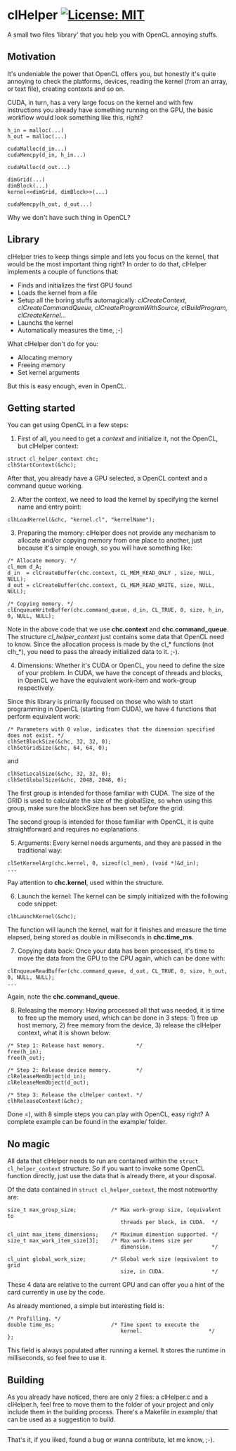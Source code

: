 # clHelper   [![License: MIT](https://img.shields.io/badge/License-MIT-green.svg)](https://opensource.org/licenses/MIT)
A small two files 'library' that you help you with OpenCL annoying stuffs.

## Motivation
It's undeniable the power that OpenCL offers you, but honestly it's quite annoying to check the 
platforms, devices, reading the kernel (from an array, or text file), creating contexts and so on.

CUDA, in turn, has a very large focus on the kernel and with few instructions you already have something running on the GPU, the basic workflow would look something like this, right?
```
h_in = malloc(...)
h_out = malloc(...)

cudaMalloc(d_in...)
cudaMemcpy(d_in, h_in...)

cudaMalloc(d_out...)

dimGrid(...)
dimBlock(...)
kernel<<dimGrid, dimBlock>>(...)

cudaMemcpy(h_out, d_out...)
```
Why we don't have such thing in OpenCL?

## Library
clHelper tries to keep things simple and lets you focus on the kernel, that would be the most important thing
right? In order to do that, clHelper implements a couple of functions that:
- Finds and initializes the first GPU found
- Loads the kernel from a file
- Setup all the boring stuffs automagically: *clCreateContext, clCreateCommandQueue, clCreateProgramWithSource, clBuildProgram, clCreateKernel...*
- Launchs the kernel
- Automatically measures the time, ;-)

What clHelper don't do for you:
- Allocating memory
- Freeing memory
- Set kernel arguments

But this is easy enough, even in OpenCL.

## Getting started
You can get using OpenCL in a few steps:
1) First of all, you need to get a *context* and initialize it, not the OpenCL, but clHelper context:
```
struct cl_helper_context chc;
clhStartContext(&chc);
```
After that, you already have a GPU selected, a OpenCL context and a command queue working.

2) After the context, we need to load the kernel by specifying the kernel name and entry point:
```
clhLoadKernel(&chc, "kernel.cl", "kernelName");
```
3) Preparing the memory: clHelper does not provide any mechanism to allocate and/or copying memory from one place to another, just because it's simple enough, so you will have something like:
```
/* Allocate memory. */
cl_mem d_A;
d_in  = clCreateBuffer(chc.context, CL_MEM_READ_ONLY , size, NULL, NULL);
d_out = clCreateBuffer(chc.context, CL_MEM_READ_WRITE, size, NULL, NULL);

/* Copying memory. */
clEnqueueWriteBuffer(chc.command_queue, d_in, CL_TRUE, 0, size, h_in, 0, NULL, NULL);
```
Note in the above code that we use **chc.context** and **chc.command_queue**. The structure *cl_helper_context* just contains some data that OpenCL need to know. Since the allocation process is made by the cl_* functions (not clh_*), you need to pass the already initialized data to it. ;-).

4) Dimensions: Whether it's CUDA or OpenCL, you need to define the size of your problem. In CUDA, we have the concept of threads and blocks, in OpenCL we have the equivalent work-item and work-group respectively.

Since this library is primarily focused on those who wish to start programming in OpenCL (starting from CUDA), we have 4 functions that perform equivalent work:
```
/* Parameters with 0 value, indicates that the dimension specified does not exist. */
clhSetBlockSize(&chc, 32, 32, 0);
clhSetGridSize(&chc, 64, 64, 0);
```
and
```
clhSetLocalSize(&chc, 32, 32, 0);
clhSetGlobalSize(&chc, 2048, 2048, 0);
```
The first group is intended for those familiar with CUDA. The size of the GRID is used to calculate the size of the globalSize, so when using this group, make sure the blockSize has been set *before* the grid.

The second group is intended for those familiar with OpenCL, it is quite straightforward and requires no explanations.

5) Arguments: Every kernel needs arguments, and they are passed in the traditional way:
```
clSetKernelArg(chc.kernel, 0, sizeof(cl_mem), (void *)&d_in);
...
```
Pay attention to **chc.kernel**, used within the structure.

6) Launch the kernel: The kernel can be simply initialized with the following code snippet:
```
clhLaunchKernel(&chc);
```
The function will launch the kernel, wait for it finishes and measure the time elapsed, being stored as double in milliseconds in **chc.time_ms**.

7) Copying data back: Once your data has been processed, it's time to move the data from the GPU to the CPU again, which can be done with:
```
clEnqueueReadBuffer(chc.command_queue, d_out, CL_TRUE, 0, size, h_out, 0, NULL, NULL);
...
```
Again, note the **chc.command_queue**.

8) Releasing the memory: Having processed all that was needed, it is time to free up the memory used, which can be done in 3 steps: 1) free up host memory, 2) free memory from the device, 3) release the clHelper context, what it is shown below:
```
/* Step 1: Release host memory.          */
free(h_in);
free(h_out);

/* Step 2: Release device memory.        */
clReleaseMemObject(d_in);
clReleaseMemObject(d_out);

/* Step 3: Release the clHelper context. */
clhReleaseContext(&chc);
```
Done =), with 8 simple steps you can play with OpenCL, easy right?
A complete example can be found in the example/ folder.

## No magic
All data that clHelper needs to run are contained within the `struct cl_helper_context` structure. So if you want to invoke some OpenCL function directly, just use the data that is already there, at your disposal.

Of the data contained in `struct cl_helper_context`, the most noteworthy are:
```
size_t max_group_size;           /* Max work-group size, (equivalent to
                                    threads per block, in CUDA.  */

cl_uint max_items_dimensions;    /* Maximum dimention supported. */
size_t max_work_item_size[3];    /* Max work-items size per
                                    dimension.                   */

cl_uint global_work_size;        /* Global work size (equivalent to grid
	                                size, in CUDA.               */
```
These 4 data are relative to the current GPU and can offer you a hint of the card currently in use by the code.

As already mentioned, a simple but interesting field is:
```
/* Profilling. */
double time_ms;                  /* Time spent to execute the
                                    kernel.                     */
};
```
This field is always populated after running a kernel. It stores the runtime in milliseconds, so feel free to use it.

## Building
As you already have noticed, there are only 2 files: a clHelper.c and a clHelper.h, feel free to move them to the folder of your project and only include them in the building process. There's a Makefile in example/ that can be used as a suggestion to build.

----------------------------
That's it, if you liked, found a bug or wanna contribute, let me know, ;-).
